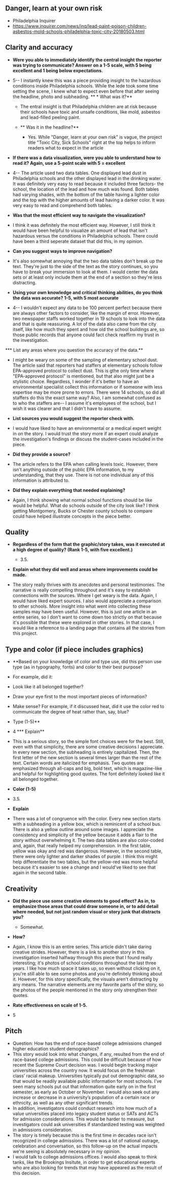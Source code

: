 ## Danger, learn at your own risk 
* Philadelphia Inquirer
* https://www.inquirer.com/news/inq/lead-paint-poison-children-asbestos-mold-schools-philadelphia-toxic-city-20180503.html 

## Clarity and accuracy 
* **Were you able to immediately identify the central insight the reporter was trying to communicate? Answer on a 1-5 scale, with 5 being excellent and 1 being below expectations.**
* 5-- I instantly knew this was a piece providing insight to the hazardous conditions inside Philadelphia schools. While the lede took some time setting the scene, I knew what to expect even before that after seeing the headline, photo and subheading.
** * What was it?**
   * The entral insight is that Philadelphia children are at risk because their schools have toxic and unsafe conditions, like mold, asbestos and lead-filled peeling paint.
     
  * ** Was it in the headline?**
     * Yes. While "Danger, learn at your own risk" is vague, the project title "Toxic City, Sick Schools" right at the top helps to inform readers what to expect in the article
       
* **If there was a data visualization, were you able to understand how to read it? Again, use a 5-point scale with 5 = excellent**
 * 4-- The article used two data tables. One displayed lead dust in Philadelphia schools and the other displayed lead in the drinking water. It was definitely very easy to read because it included three factors- the school, the location of the lead and how much was found. Both tables had varying shades, with the bottom of the table having a lighter color and the top with the higher amounts of lead having a darker color. It was very easy to read and comprehend both tables.
   
 * **Was that the most efficient way to navigate the visualization?**
  * I think it was definitely the most efficient way. However, I still think it would have been helpful to visualize an amount of lead that isn't hazardous versus the conditions in Philadelphia schools. There could have been a third seperate dataset that did this, in my opinion.
    
 * **Can you suggest ways to improve navigation?**
  * It's also somewhat annoying that the two data tables don't break up the text. They're just to the side of the text as the story continues, so you have to break your immersion to look at them. I would center the data sets or at least only include them at the end of a section so they're less distracting.
    
* **Using your own knowledge and critical thinking abilities, do you think the data was accurate? 1-5, with 5 most accurate**
 * 4-- I wouldn't expect any data to be 100 percent perfect because there are always other factors to consider, like the margin of error. However, two newspaper staffs worked together in 19 schools to look into the data and that is quite reassuring. A lot of the data also came from the city itself, like how much they spent and how old the school buildings are, so those public records that anyone could fact check reaffirm my trust in the investigation.
     
 *** List any areas where you question the accuracy of the data.**
  * I might be weary on some of the sampling of elementary school dust. The article said that reporters had staffers at elementary schools follow EPA-approved protocol to collect dust. This is gthe only time where "EPA-approved protocol" is mentioned, but that also might just be a stylistic choice. Regardless, I wonder if it's better to have an environmental specialist collect this information or if someone with less expertise may be more prone to errors. There were 14 schools, so did all staffers do this the exact same way? Also, I am somewhat confused as to who the staffers are-- I assume it's employees of the school, but I wish it was clearer and that I didn't have to assume.
    
 * **List sources you would suggest the reporter check with.**
  * I would have liked to have an environmental or a medical expert weight in on the story. I would trust the story more if an expert could analyze the investigation's findings or discuss the student-cases included in the piece.
    
 * **Did they provide a source?**
  * The article refers to the EPA when calling levels toxic. However, there isn't anything outside of the public EPA information, to my understanding, that they use. There is not one individual any of this information is attributed to.
    
 * **Did they explain everything that needed explaining?**
  * Again, I think showing what normal school functions should be like would be helpful. What do schools outside of the city look like? I think getting Montgomery, Bucks or Chester county schools to compare could have helped illustrate concepts in the piece better.

## Quality
* **Regardless of the form that the graphic/story takes, was it executed at a high degree of quality? (Rank 1-5, with five excellent.)**
  * 3.5.
    
 * **Explain what they did well and areas where improvements could be made.**
  * The story really thrives with its anecdotes and personal testimonies. The narrative is really compelling throughout and it's easy to establish connections with the sources. Where I get weary is the data. Again, I would have liked expert sources. I also would appreciate a comparison to other schools. More insight into what went into collecting these samples may have been useful. However, this is just one article in an entire series, so I don't want to come down too strictly on that because it's possible that these were explored in other stories. In that case, I would like a reference to a landing page that contains all the stories from this project.

## Type and color (if piece includes graphics)
* **Based on your knowledge of color and type use, did this person use type (as in typography, fonts) and color to their best purpose?
 * For example, did it:
  * Look like it all belonged together?
  * Draw your eye first to the most important pieces of information?
  * Make sense? For example, if it discussed heat, did it use the color red to communicate the degree of heat rather than, say, blue?
* Type (1-5)**
* 4
 *** Explain**
 * This is a serious story, so the simple font choices were for the best. Still, even with that simplicity, there are some creative decisions I appreciate. In every new section, the subheading is entirely capitalized. Then, the first letter of the new section is several times larger than the rest of the text. Certain words are italicized for emphasis. Two quotes are emphasized through all-caps and big, bold text, which is magazine-like and helpful for highlighting good quotes. The font definitely looked like it all belonged together.
   
* **Color (1-5)**
 * 3.5. 
 * **Explain**
  * There was a lot of congruence with the color. Every new section starts with a subheading in a yellow box, which is reminicent of a school bus. There is also a yellow outline around some images. I appreciate the consistency and simplicity of the yellow because it adds a flair to the story without overwhelming it. The two data tables are also color-coded and, again, that really helped my comprehension. In the first table, yellow was okay and red was dangerous. However, in the second table, there were only lighter and darker shades of purple. I think this might help differentiate the two tables, but the yellow-red was more helpful because it's eaasier to see a change and I would've liked to see that again in the second table.

## Creativity
* **Did the piece use some creative elements to good effect? As in, to emphasize those areas that could draw someone in, or to add detail where needed, but not just random visual or story junk that distracts you?**
  * Somewhat.
    
 * **How?**
  *  Again, I know this is an entire series. This article didn't take daring creative strides. However, there is a link to another story in this investigation inserted halfway through this piece that I found really interesting; it's photos of school conditions throughout the last three years. I like how much space it takes up, so even without clicking on it, you're still able to see some photos and you're definitely thinking about it. However, for this story specifically, the visuals aren't distracting by any means. The narrative elements are my favorite parts of the story, so the photos of the people mentioned in the story only strengthen their quotes.
   
 * **Rate effectiveness on scale of 1-5.**
 * 5

## Pitch
* Question: How has the end of race-based college admissions changed higher education student demographics?
* This story would look into what changes, if any, resulted from the end of race-based college admissions. This could be difficult because of how recent the Supreme Court decision was. I would begin tracking major universities across the country now. It would focus on the freshman class’ racial makeup. Universities typically put out demographic data, so that would be readily available public information for most schools. I've seen many schools put out that information quite early on in the first semester, as early as October or November. I would also seek out any increase or decrease in a university’s population of a certain race or ethnicity, as well as any other significant trends.
* In addition, investigators could conduct research into how much of a value universities placed into legacy student status or SATs and ACTs for admission considerations. This would be harder to measure, but investigators could ask universities if standardized testing was weighted in admissions consideration.
* The story is timely because this is the first time in decades race isn't recognized in college admissions. There was a lot of national outrage, celebration and conversation, so this follow-up on the actual impacts we're seeing is absolutely necessary in my opinion.
* I would talk to college admissions offices. I would also speak to think tanks, like the Brookings Insitute, in order to get educational experts who are also looking for trends that may have appeared as the result of this decision. 
